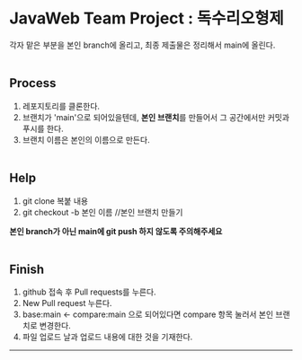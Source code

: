 # JavaWeb Team Project : 독수리오형제

각자 맡은 부분을 본인 branch에 올리고, 최종 제출물은 정리해서 main에 올린다.
<br><br>

## Process
1. 레포지토리를 클론한다.
2. 브랜치가 'main'으로 되어있을텐데, **본인 브랜치**를 만들어서 그 공간에서만 커밋과 푸시를 한다.
3. 브랜치 이름은 본인의 이름으로 만든다.
<br><br>
## Help
1. git clone 복붙 내용
2. git checkout -b 본인 이름 //본인 브랜치 만들기

**본인 branch가 아닌 main에 git push 하지 않도록 주의해주세요**
<br><br>
## Finish
1. github 접속 후 Pull requests를 누른다.
2. New Pull request 누른다.
3. base:main <- compare:main 으로 되어있다면 compare 항목 눌러서 본인 브랜치로 변경한다.
4. 파일 업로드 날과 업로드 내용에 대한 것을 기재한다.

---
